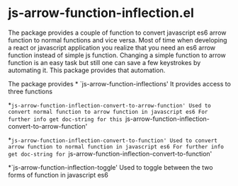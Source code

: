 # js-arrow-function-inflection.el
The package provides a couple of function to convert javascript es6 arrow function to normal functions and vice versa. Most of time when developing a react or javascript application you realize that you need an es6 arrow function instead of simple js function. Changing a simple function to arrow function is an easy task but still one can save a few keystrokes by automating it. This package provides that automation. 

The package provides * `js-arrow-function-inflections'
It provides access to three functions

*`js-arrow-function-inflection-convert-to-arrow-function'
 Used to convert normal function to arrow function in javascript es6
 For further info get doc-string for this `js-arrow-function-inflection-convert-to-arrow-function'

*`js-arrow-function-inflection-convert-to-function'
 Used to convert arrow function to normal function in javascript es6
 For further info get doc-string for `js-arrow-function-inflection-convert-to-function'

*`js-arrow-function-inflection-toggle'
 Used to toggle between the two forms of function in javascript es6
